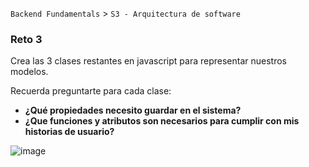 `Backend Fundamentals` > `S3 - Arquitectura de software` 
	
### Reto 3

Crea las 3 clases restantes en javascript para representar nuestros modelos. 

Recuerda preguntarte para cada clase:
- **¿Qué propiedades necesito guardar en el sistema?**
- **¿Que funciones y atributos son necesarios para cumplir con mis historias de usuario?**

![image](https://user-images.githubusercontent.com/13757596/87735418-138baa80-c79b-11ea-9824-1690872acd64.png)
